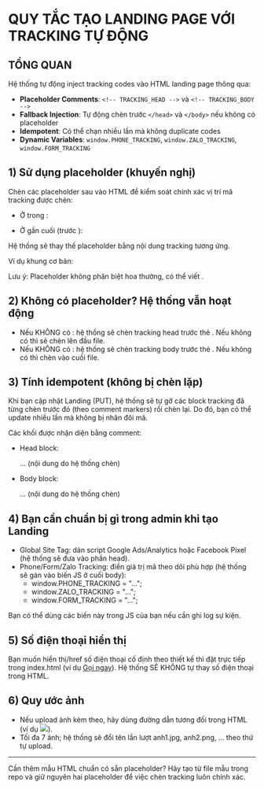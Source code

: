# QUY TẮC TẠO LANDING PAGE VỚI TRACKING TỰ ĐỘNG

## TỔNG QUAN

Hệ thống tự động inject tracking codes vào HTML landing page thông qua:
- **Placeholder Comments**: `<!-- TRACKING_HEAD -->` và `<!-- TRACKING_BODY -->`
- **Fallback Injection**: Tự động chèn trước `</head>` và `</body>` nếu không có placeholder
- **Idempotent**: Có thể chạn nhiều lần mà không duplicate codes
- **Dynamic Variables**: `window.PHONE_TRACKING`, `window.ZALO_TRACKING`, `window.FORM_TRACKING`

## 1) Sử dụng placeholder (khuyến nghị)
Chèn các placeholder sau vào HTML để kiểm soát chính xác vị trí mã tracking được chèn:

- Ở trong <head>:
  <!-- TRACKING_HEAD -->

- Ở gần cuối <body> (trước </body>):
  <!-- TRACKING_BODY -->

Hệ thống sẽ thay thế placeholder bằng nội dung tracking tương ứng.

Ví dụ khung cơ bản:

<!DOCTYPE html>
<html lang="vi">
<head>
  <meta charset="UTF-8">
  <meta name="viewport" content="width=device-width, initial-scale=1.0">
  <title>Tiêu đề Landing</title>
  <!-- TRACKING_HEAD -->
</head>
<body>
  <!-- Nội dung landing của bạn -->

  <!-- TRACKING_BODY -->
</body>
</html>

Lưu ý: Placeholder không phân biệt hoa thường, có thể viết <!--   tracking_body   -->.

## 2) Không có placeholder? Hệ thống vẫn hoạt động
- Nếu KHÔNG có <!-- TRACKING_HEAD -->: hệ thống sẽ chèn tracking head trước thẻ </head>. Nếu không có </head> thì sẽ chèn lên đầu file.
- Nếu KHÔNG có <!-- TRACKING_BODY -->: hệ thống sẽ chèn tracking body trước thẻ </body>. Nếu không có </body> thì chèn vào cuối file.

## 3) Tính idempotent (không bị chèn lặp)
Khi bạn cập nhật Landing (PUT), hệ thống sẽ tự gỡ các block tracking đã từng chèn trước đó (theo comment markers) rồi chèn lại. Do đó, bạn có thể update nhiều lần mà không bị nhân đôi mã.

Các khối được nhận diện bằng comment:
- Head block:
  <!-- Global Site Tag -->
  ... (nội dung do hệ thống chèn)
  <!-- /Global Site Tag -->

- Body block:
  <!-- Tracking Codes -->
  ... (nội dung do hệ thống chèn)
  <!-- /Tracking Codes -->

## 4) Bạn cần chuẩn bị gì trong admin khi tạo Landing
- Global Site Tag: dán script Google Ads/Analytics hoặc Facebook Pixel (hệ thống sẽ đưa vào phần head).
- Phone/Form/Zalo Tracking: điền giá trị mã theo dõi phù hợp (hệ thống sẽ gán vào biến JS ở cuối body):
  - window.PHONE_TRACKING = "...";
  - window.ZALO_TRACKING  = "...";
  - window.FORM_TRACKING  = "...";

Bạn có thể dùng các biến này trong JS của bạn nếu cần ghi log sự kiện.

## 5) Số điện thoại hiển thị
Bạn muốn hiển thị/href số điện thoại cố định theo thiết kế thì đặt trực tiếp trong index.html (ví dụ <a href="tel:0987654321">Gọi ngay</a>). Hệ thống SẼ KHÔNG tự thay số điện thoại trong HTML.

## 6) Quy ước ảnh
- Nếu upload ảnh kèm theo, hãy dùng đường dẫn tương đối trong HTML (ví dụ <img src="./anh1.jpg">).
- Tối đa 7 ảnh; hệ thống sẽ đổi tên lần lượt anh1.jpg, anh2.png, ... theo thứ tự upload.

---
Cần thêm mẫu HTML chuẩn có sẵn placeholder? Hãy tạo từ file mẫu trong repo và giữ nguyên hai placeholder để việc chèn tracking luôn chính xác.
